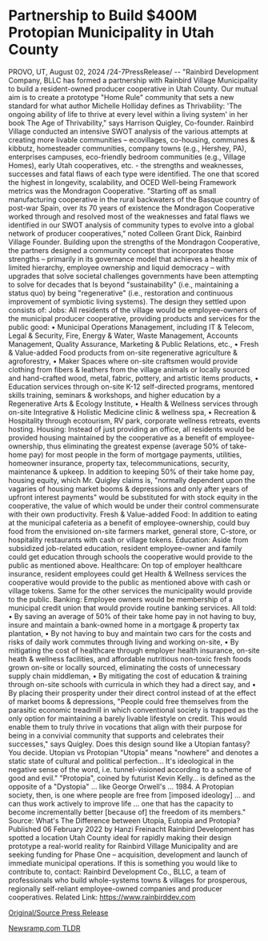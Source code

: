 # Partnership to Build $400M Protopian Municipality in Utah County

PROVO, UT, August 02, 2024 /24-7PressRelease/ -- "Rainbird Development Company, BLLC has formed a partnership with Rainbird Village Municipality to build a resident-owned producer cooperative in Utah County. Our mutual aim is to create a prototype "Home Rule" community that sets a new standard for what author Michelle Holliday defines as Thrivability: 'The ongoing ability of life to thrive at every level within a living system' in her book The Age of Thrivability," says Harrison Quigley, Co-founder.  Rainbird Village conducted an intensive SWOT analysis of the various attempts at creating more livable communities – ecovillages, co-housing, communes & kibbutz, homesteader communities, company towns (e.g., Hershey, PA), enterprises campuses, eco-friendly bedroom communities (e.g., Village Homes), early Utah cooperatives, etc. - the strengths and weaknesses, successes and fatal flaws of each type were identified.   The one that scored the highest in longevity, scalability, and OCED Well-being Framework metrics was the Mondragon Cooperative. "Starting off as small manufacturing cooperative in the rural backwaters of the Basque country of post-war Spain, over its 70 years of existence the Mondragon Cooperative worked through and resolved most of the weaknesses and fatal flaws we identified in our SWOT analysis of community types to evolve into a global network of producer cooperatives," noted Colleen Grant Dick, Rainbird Village Founder.  Building upon the strengths of the Mondragon Cooperative, the partners designed a community concept that incorporates those strengths – primarily in its governance model that achieves a healthy mix of limited hierarchy, employee ownership and liquid democracy – with upgrades that solve societal challenges governments have been attempting to solve for decades that Is beyond "sustainability" (i.e., maintaining a status quo) by being "regenerative" (i.e., restoration and continuous improvement of symbiotic living systems).  The design they settled upon consists of: Jobs: All residents of the village would be employee-owners of the municipal producer cooperative, providing products and services for the public good: •	Municipal Operations Management, including IT & Telecom, Legal & Security, Fire, Energy & Water, Waste Management, Accounts Management, Quality Assurance, Marketing & Public Relations, etc., •	Fresh & Value-added Food products from on-site regenerative agriculture & agroforestry, •	Maker Spaces where on-site craftsmen would provide clothing from fibers & leathers from the village animals or locally sourced and hand-crafted wood, metal, fabric, pottery, and artistic items products, •	Education services through on-site K-12 self-directed programs, mentored skills training, seminars & workshops, and higher education by a Regenerative Arts & Ecology Institute, •	Health & Wellness services through on-site Integrative & Holistic Medicine clinic & wellness spa, •	Recreation & Hospitality through ecotourism, RV park, corporate wellness retreats, events hosting.  Housing: Instead of just providing an office, all residents would be provided housing maintained by the cooperative as a benefit of employee-ownership, thus eliminating the greatest expense (average 50% of take-home pay) for most people in the form of mortgage payments, utilities, homeowner insurance, property tax, telecommunications, security, maintenance & upkeep. In addition to keeping 50% of their take home pay, housing equity, which Mr. Quigley claims is, "normally dependent upon the vagaries of housing market booms & depressions and only after years of upfront interest payments" would be substituted for with stock equity in the cooperative, the value of which would be under their control commensurate with their own productivity.  Fresh & Value-added Food: In addition to eating at the municipal cafeteria as a benefit of employee-ownership, could buy food from the envisioned on-site farmers market, general store, C-store, or hospitality restaurants with cash or village tokens.   Education: Aside from subsidized job-related education, resident employee-owner and family could get education through schools the cooperative would provide to the public as mentioned above.  Healthcare: On top of employer healthcare insurance, resident employees could get Health & Wellness services the cooperative would provide to the public as mentioned above with cash or village tokens.   Same for the other services the municipality would provide to the public.  Banking: Employee owners would be membership of a municipal credit union that would provide routine banking services.  All told: •	By saving an average of 50% of their take home pay in not having to buy, insure and maintain a bank-owned home in a mortgage & property tax plantation, •	By not having to buy and maintain two cars for the costs and risks of daily work commutes through living and working on-site, •	By mitigating the cost of healthcare through employer health insurance, on-site heath & wellness facilities, and affordable nutritious non-toxic fresh foods grown on-site or locally sourced, eliminating the costs of unnecessary supply chain middleman, •	By mitigating the cost of education & training through on-site schools with curricula in which they had a direct say, and  •	By placing their prosperity under their direct control instead of at the effect of market booms & depressions,  "People could free themselves from the parasitic economic treadmill in which conventional society is trapped as the only option for maintaining a barely livable lifestyle on credit. This would enable them to truly thrive in vocations that align with their purpose for being in a convivial community that supports and celebrates their successes," says Quigley.  Does this design sound like a Utopian fantasy? You decide.  Utopian vs Protopian  "Utopia" means "nowhere" and denotes a static state of cultural and political perfection… It's ideological in the negative sense of the word, i.e. tunnel-visioned according to a scheme of good and evil."  "Protopia", coined by futurist Kevin Kelly… is defined as the opposite of a "Dystopia" … like George Orwell's … 1984. A Protopian society, then, is one where people are free from [imposed ideology] … and can thus work actively to improve life … one that has the capacity to become incrementally better [because of] the freedom of its members."  Source: What's The Difference between Utopia, Eutopia and Protopia? Published 06 February 2022 by Hanzi Freinacht  Rainbird Development has spotted a location Utah County ideal for rapidly making their design prototype a real-world reality for Rainbird Village Municipality and are seeking funding for Phase One – acquisition, development and launch of immediate municipal operations. If this is something you would like to contribute to, contact:  Rainbird Development Co., BLLC, a team of professionals who build whole-systems towns & villages for prosperous, regionally self-reliant employee-owned companies and producer cooperatives.  Related Link: https://www.rainbirddev.com 

[Original/Source Press Release](https://www.24-7pressrelease.com/press-release/513035/partnership-to-build-400m-protopian-municipality-in-utah-county) 

[Newsramp.com TLDR](https://newsramp.com/None) 
